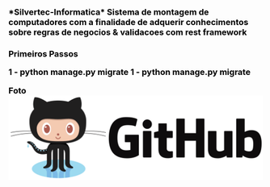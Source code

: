 <html>
<head>
<style>
  h3{
    color: black;
  }
</style>
</head>
<body>
<h3>*Silvertec-Informatica*
Sistema de montagem de computadores com a finalidade de adquerir conhecimentos sobre regras de negocios &amp; validacoes com rest framework
<h3>
<p>Primeiros Passos</p>
1 - python manage.py migrate
1 - python manage.py migrate



**Foto**
<img src="./imagens/git.png" alt="Github Foto">
</body>
</html>